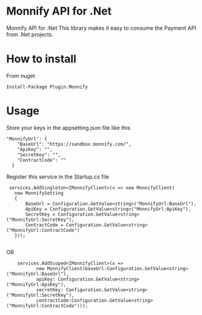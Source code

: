 # Monnify API for .Net
Monnify API for .Net
This library makes it easy to consume the Payment API from .Net projects.

# How to install
From nuget
```
Install-Package Plugin.Monnify

```

# Usage
Store your keys in the appsetting.json file like this
```
"MonnifyUrl": {
    "BaseUrl": "https://sandbox.monnify.com/",
    "ApiKey": "",
    "SecretKey": "",
    "ContractCode": ""
  }
 ```
 
 Register this service in the Startup.cs file
 ``` 
  services.AddSingleton<IMonnifyClient>(x => new MonnifyClient(
    new MonnifySetting
    {
        BaseUrl = Configuration.GetValue<string>("MonnifyUrl:BaseUrl"),
        ApiKey = Configuration.GetValue<string>("MonnifyUrl:ApiKey"),
        SecretKey = Configuration.GetValue<string>("MonnifyUrl:SecretKey"),
        ContractCode = Configuration.GetValue<string>("MonnifyUrl:ContractCode")
    }));
  
 ```
 OR
 ```
     services.AddScoped<IMonnifyClient>(x => 
            new MonnifyClient(baseUrl:Configuration.GetValue<string>("MonnifyUrl:BaseUrl"),
            apiKey: Configuration.GetValue<string>("MonnifyUrl:ApiKey"), 
            secretKey: Configuration.GetValue<string>("MonnifyUrl:SecretKey"),
            contractCode:Configuration.GetValue<string>("MonnifyUrl:ContractCode")));
 ```
